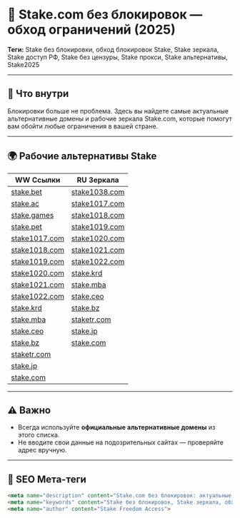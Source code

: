 # 🚫 Stake.com без блокировок — обход ограничений (2025)

**Теги:** Stake без блокировки, обход блокировок Stake, Stake зеркала, Stake доступ РФ, Stake без цензуры, Stake прокси, Stake альтернативы, Stake2025

---

## 🔐 Что внутри

Блокировки больше не проблема. Здесь вы найдете самые актуальные альтернативные домены и рабочие зеркала Stake.com, которые помогут вам обойти любые ограничения в вашей стране.

---

## 🌍 Рабочие альтернативы Stake

| WW Ссылки                       | RU Зеркала                      |
|--------------------------------|--------------------------------|
| [stake.bet](https://stake.bet/?c=E21eRDVa)         | [stake1038.com](https://stake1038.com/?c=E21eRDVa)         |
| [stake.ac](https://stake.ac/?c=E21eRDVa)           | [stake1017.com](https://stake1017.com/?c=E21eRDVa)          |
| [stake.games](https://stake.games/?c=E21eRDVa)     | [stake1018.com](https://stake1018.com/?c=E21eRDVa)          |
| [stake.pet](https://stake.pet/?c=E21eRDVa)         | [stake1019.com](https://stake1019.com/?c=E21eRDVa)          |
| [stake1017.com](https://stake1017.com/?c=E21eRDVa) | [stake1020.com](https://stake1020.com/?c=E21eRDVa)          |
| [stake1018.com](https://stake1018.com/?c=E21eRDVa) | [stake1021.com](https://stake1021.com/?c=E21eRDVa)          |
| [stake1019.com](https://stake1019.com/?c=E21eRDVa) | [stake1022.com](https://stake1022.com/?c=E21eRDVa)          |
| [stake1020.com](https://stake1020.com/?c=E21eRDVa) | [stake.krd](https://stake.krd/?c=E21eRDVa)                  |
| [stake1021.com](https://stake1021.com/?c=E21eRDVa) | [stake.mba](https://stake.mba/?c=E21eRDVa)                  |
| [stake1022.com](https://stake1022.com/?c=E21eRDVa) | [stake.ceo](https://stake.ceo/?c=E21eRDVa)                  |
| [stake.krd](https://stake.krd/?c=E21eRDVa)         | [stake.bz](https://stake.bz/?c=E21eRDVa)                    |
| [stake.mba](https://stake.mba/?c=E21eRDVa)         | [staketr.com](https://staketr.com/?c=E21eRDVa)              |
| [stake.ceo](https://stake.ceo/?c=E21eRDVa)         | [stake.jp](https://stake.jp/?c=E21eRDVa)                    |
| [stake.bz](https://stake.bz/?c=E21eRDVa)           | [stake.com](https://stake.com/?c=E21eRDVa)                  |
| [staketr.com](https://staketr.com/?c=E21eRDVa)     |                                |
| [stake.jp](https://stake.jp/?c=E21eRDVa)           |                                |
| [stake.com](https://stake.com/?c=E21eRDVa)         |                                |

---

## ⚠️ Важно

- Всегда используйте **официальные альтернативные домены** из этого списка.  
- Не вводите свои данные на подозрительных сайтах — проверяйте адрес вручную.

---

## 📌 SEO Мета-теги

```html
<meta name="description" content="Stake.com без блокировок: актуальные зеркала и прямые ссылки для обхода ограничений в России и по всему миру.">
<meta name="keywords" content="Stake без блокировок, Stake зеркала, обход блокировок Stake, Stake доступ РФ, Stake прокси, Stake 2025, альтернативные домены Stake">
<meta name="author" content="Stake Freedom Access">
